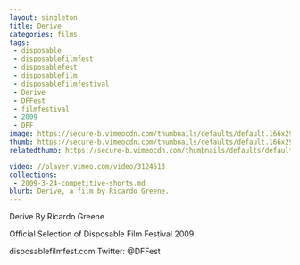 ```yaml
---
layout: singleton
title: Derive
categories: films
tags:
 - disposable
 - disposablefilmfest
 - disposablefest
 - disposablefilm
 - disposablefilmfestival
 - Derive
 - DFFest
 - filmfestival
 - 2009
 - DFF
image: https://secure-b.vimeocdn.com/thumbnails/defaults/default.166x295.jpg
thumb: https://secure-b.vimeocdn.com/thumbnails/defaults/default.166x295.jpg
relatedthumb: https://secure-b.vimeocdn.com/thumbnails/defaults/default.166x295.jpg

video: //player.vimeo.com/video/3124513
collections:
 - 2009-3-24-competitive-shorts.md
blurb: Derive, a film by Ricardo Greene.
---
```


Derive
By Ricardo Greene

Official Selection of Disposable Film Festival 2009

disposablefilmfest.com
Twitter: @DFFest